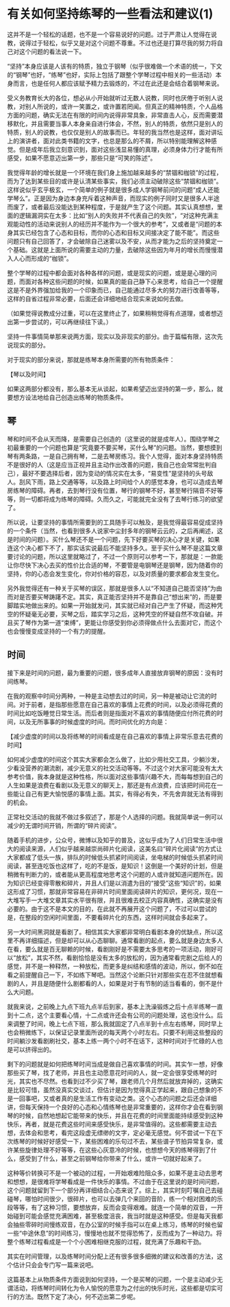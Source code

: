 # 有关如何坚持练琴的一些看法和建议(1)

这并不是一个轻松的话题，也不是一个容易说好的问题。过于严肃让人觉得在说教，说得过于轻松，似乎又是对这个问题不尊重。不过也还是打算尽我的努力将自己对这个问题的看法说一下。

“坚持”本身应该是人该有的特质，独立于钢琴（似乎很难做一个术语的统一，下文的“钢琴”也好，“练琴”也好，实际上包括了跟整个学琴过程中相关的一些活动）本身而言，也是任何人都应该赋予精力去锻炼的，不过在此还是会结合着钢琴来说。

受义务教育长大的各位，想必从小开始就听过无数人说教，同时也厌倦于听别人说教，对别人所说的，或许一笑置之，或许置若罔闻。但真正的精神特质，个人品格方面的问题，确实无法在有限的时间内说得非常具象，非常直击人心，反而需要潜移默化，并且需要当事人本身亲自进行体会，不然，别人的特质，依然只是别人的特质，别人的说教，也仅仅是别人的故事而已。年轻的我当然也是这样，面对讲坛上的演讲者，面对此类书籍的文字，也总是那么的不屑，所以特别能理解这种感觉。但是成年后我立刻意识到，面对这些浅显易懂的真理，必须身体力行才能有所感受，如果不愿意迈出第一步，那些只是“可笑的陈述”。

我觉得年龄的增长就是一个环境在我们身上施加越来越多的“禁锢和枷锁”的过程，而为了达到某些目的或许是认清某些事实，我们必须主动破除这些“禁锢和枷锁”。这样说似乎玄乎极玄，一个简单的例子就是很多成人学钢琴前问的问题“成人还能学琴么”。正是因为身边本身充斥着这种声音，而现实的例子同时又是很多人半途而废了，或者最后没能达到某种程度，于是就产生了这个问题。其实认真想想，里面的逻辑漏洞实在太多：比如“别人的失败并不代表自己的失败”，“对这种充满主观能动性的活动来说别人的经历并不能作为一个很大的参考”，又或者是“问题的本身其实已经包含了心态和目标，而你的心态和目标又间接决定了能不能”。而这些问题只有自己回答了，才会破除自己迷雾以及不安，从而才能为之后的坚持奠定一个基础。这就是上面所说的需要主动的力量，去破除这些因为年月的增长而慢慢潜入人心而形成的“枷锁”。

整个学琴的过程中都会面对各种各样的问题，或是现实的问题，或是是心理的问题，而面对各种这些问题的时候，如果真的能自己静下心来思考，给自己一个提醒这是不是外界强加给我的一个印象而已，自己能通过尽多大的努力进行改善等等，这样的自省过程非常必要，后面还会详细地结合现实来说如何去做。

（如果觉得说教成分过重，可以在这里终止了，如果稍稍觉得有点道理，或者想迈出第一步尝试的，可以再继续往下读。）

坚持一件事情简单那来说两方面，现实以及非现实的部分。由于篇幅有限，这次先说现实的部分。

对于现实的部分来说，那就是练琴本身所需要的所有物质条件：

【琴以及时间】

如果这两部分都没有，那么基本无从谈起，如果希望迈出坚持的第一步，那么，就要想方设法地给自己创造出练琴的物质条件。

## 琴

琴和时间不会从天而降，是需要自己创造的（这里说的就是成年人）。围绕学琴之初最重要的一个问题也算是“究竟要不要买琴，买什么琴”的问题。当然，要想摸到琴有两条路，一是自己拥有琴，二是去琴房练习。我个人觉得，面对本身坚持特质不是很好的人（这是应当正视并且主动作出改善的问题，我自己也会常常批判自己），最好不要选择后者，因为变动的情况实在太多，“易变性”是坚持的头号敌人。刮风下雨，路上交通等等，以及路上时间给个人的感觉本身，也可以造成去琴房练琴的障碍。再者，去到琴行没有位置，琴行的钢琴不好，甚至琴行隔音不好等等，则一切都将成为练琴的障碍。久而久之，可能就完全没有了去琴行练习的欲望了。

所以说，让要坚持的事情所需要到的工具随手可以触及，是我觉得最容易促成坚持的一个条件（当然，也看到很多人说家中尘封多年的钢琴云云的，之后再阐述，这是时间的问题）。买什么琴还不是一个问题，先下好要买琴的决心才是关键，如果连这个决心都下不了，那实话实说最后不能坚持多久。至于买什么琴不是这篇文章要讨论的问题，所以这里就略过了，不过一个原则可以参考一下，那就是：一款能让你尽快下决心去买的性价比合适的琴，不要管是电钢琴还是钢琴，因为随着你的坚持，你的心态会发生变化，你对价格的容忍，以及对质量的要求都会发生变化。

另外我觉得还有一种关于买琴的误区，那就是很多人以“不知道自己能否坚持”为由而对是否要买琴踌躇不定。其实，真正能否坚持并不是靠自己“想出来”的，而是要脚踏实地做出来的。如果一开始就发问，其实就已经对自己产生了怀疑，而这种凭空的怀疑毫无必要，买琴之后，踏实学习之后，这种凭空的怀疑自然不攻自破。并且买了琴作为第一道“束缚”，更能让你感受到你必须得做点什么去面对它，而这个也会慢慢变成坚持的一个有力的提醒。

## 时间

接下来是时间的问题，最为重要的问题，很多成年人直接放弃钢琴的原因：没有时间练琴。

在我的观察中时间分两种，一种是主动想去过的时间，另一种是被动让它流的时间。对于前者，是指那些愿意在自己喜欢的事情上花费的时间，以及必须得花费的时间比如吃饭睡觉日常生活。而后者则是指面对不喜欢的事情随便应付所花费的时间，以及无所事事的时候虚度的时间。而时间优化的方向是：

【减少虚度的时间以及将练琴的时间看成是在自己喜欢的事情上非常乐意去花费的时间】

如何减少虚度的时间这个其实大家都会怎么做了，比如少用社交工具，少躺沙发，少看没营养的潮流剧，减少无意义的社交活动等等。不过这个对大家可能没有太大参考价值，我本身就是这种性格，所以面对这些事情兴趣不大，而每每想到自己的人生如果是浪费在看剧以及无意义的聊天上，那还是有点浪费，应该把时间花在一些能让自己有更大愉悦感的事情上面。其实，有得必有失，不先舍弃就无法有得到的机会。

正常社交活动的我就不做过多叙述了，那是个人选择的问题。我就简单说一例可以减少的无谓时间开销，所谓的“碎片阅读”。

随着手机的进步，公众号，微博以及知乎的普及，这似乎成为了人们日常生活中很大的阅读来源，人们似乎越来越崇尚碎片化阅读，这美名曰“碎片化阅读”的方式让大家都成了低头一族，排队的时候低头抓紧时间阅读，坐电梯的时候低头抓紧时间阅读，甚至连吃饭也这样了，吃的不是饭，是知识！这倒是一个美好的计划，但是稍微有判断力的，或者能从更高程度地思考这个问题的人或许就知道问题所在。因为知识已经变得零散和碎片，并且人们是以消遣为目的“接受”这些“知识”的，如果这形成了习惯，那就非常容易在非碎片时间里面阅读碎片的知识，更何况，现在一大堆写手一大堆文章其实水平很有限，并且很难去校正内容真确性，这确实是没有必要的。由于这不是本文的目的，在此就不再展开这个问题了，不过可以尝试的是，在整段的空闲时间里面，不要看碎片化的东西，这样时间就会多起来了。

另一大时间黑洞就是看剧了。相信其实大家都非常明白看剧本身的优缺点，所以这里不再详细描述，但是却可以从心态聊聊。通常看剧的起点，要么就是身边太多人在看，要么就是百无聊赖的时候，看剧刚好是不需要太多思考的一项活动，刚好可以“放松”，其实不然，看剧恰恰是没有太多的放松的，因为通常看完剧之后给人的感觉，并不是一种释然，一种放松，而更多是纠结和感情的波动，所以，倒不如在看之前提醒自己一下，不如练下琴吧。当然这个论断只针对那些实在忍不住就想看剧的人，并且是随便什么剧都看的人，如果是对于有节制的适当看看的，倒不是什么大问题。

就我来说，之前晚上九点下班九点半后到家，基本上洗澡锻炼之后十点半练琴一直到十二点，这个主要看心情，十二点或许还会有公司的问题处理，这也没什么。后来调整了时间，晚上七点下班，那么我就固定了八点半到十点左右练琴，同时早上也会稍微练下，以保证记录里面所说的每天两个小时左右。只要不利用这些整段的时间躺沙发看剧刷社交，基本上练一两个小时不在话下，这种时间对于忙碌的人也是可以挤得出的。

剩下的问题就是如何把练琴时间当成是做自己喜欢事情的时间。其实乍一想，好像那些买了琴，找了老师，并且也主动愿意花时间的人，就一定会很享受练琴的时光，其实也不尽然。也看到过不少买了琴，跟老师几个月然后就放弃掉的，这确实是比较可惜，虽然没真实交谈过，但估计是因为觉得真正学起来，跟自己想象的不是一回事吧，又或者真的是生活工作有变动之类。这个心态的问题之后还会详细讲，但每天保持一个良好的心态和心情练琴也是非常重要的，这样你才会在看到钢琴的时候，自然地想起它能带来的快乐，并且在花费的时间里面能持续感受到这种快乐，再者，就是花费这些时间来感受快乐，是非常值得的。这些都需要主动去想，去体会和思考，看完这段虚无缥缈的文字，定必毫无感觉。何不尝试一下在下次练琴的时候好好感受一下，某些困难的乐句过不去，某些谱子节拍异常复杂，或许某些旋律处理不好等等，在这些心灰意冷的时候，也想想今天的练琴得到了什么，感受到了什么，甚至之前钢琴给你带来了什么，或许一切就好起来了。

这种等价转换可不是一个被动的过程，一开始艰难险阻众多，如果不是主动去思考和想想，是很难将学琴看成是一件快乐的事情。不过由于在这里说的是时间问题，这个问题就留到下一个部分再详细结合心态来说了。综上，其实时刻叮嘱自己去碰碰琴，哪怕时间很少，很碎片，也可以去弹几个来回的音阶，练一个相对困难的乐段等等，有了这种习惯，要想放弃，反而会变得艰难。就连一个简单的双音，一开始碰到可能会感觉充满困难，甚至极度沮丧，我当时就是这种感受。但是每天我都会抽些零碎时间慢练双音，在办公室的时候手指可以在桌上练习，练琴的时候也留一些“中途休息”的时间练习，慢慢地也就不觉得恐怖了，反而成为了一种动力。将整个练琴过程看成是一个个小困难相继克服的过程，就充满了乐趣和干劲。

其实在时间管理，以及练琴时间分配上还有很多很多细微的建议和改善的方法，这个估计只会会专门写一篇来说吧。

这篇基本上从物质条件方面说到如何坚持，一个是买琴的问题，一个是主动减少无谓活动，将练琴时间转化为令人愉悦的愿意为之付出的快乐时光，这些都是切实可行的方法。既然下定了决心，何不迈出第二步呢。

